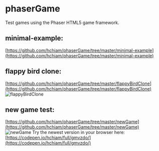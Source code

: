 # phaserGame
Test games using the Phaser HTML5 game framework.

## minimal-example:
[https://github.com/hchiam/phaserGame/tree/master/minimal-example](https://github.com/hchiam/phaserGame/tree/master/minimal-example)

## flappy bird clone:
[https://github.com/hchiam/phaserGame/tree/master/flappyBirdClone](https://github.com/hchiam/phaserGame/tree/master/flappyBirdClone)
![flappyBirdClone](https://codepen.io/hchiam/full/oYKxwY "flappy bird clone")

## new game test:
[https://github.com/hchiam/phaserGame/tree/master/newGame](https://github.com/hchiam/phaserGame/tree/master/newGame)
![newGame](https://codepen.io/hchiam/full/gmvzdo "new game test")
Try the newest version in your browser here:
[https://codepen.io/hchiam/full/gmvzdo/](https://codepen.io/hchiam/full/gmvzdo/)